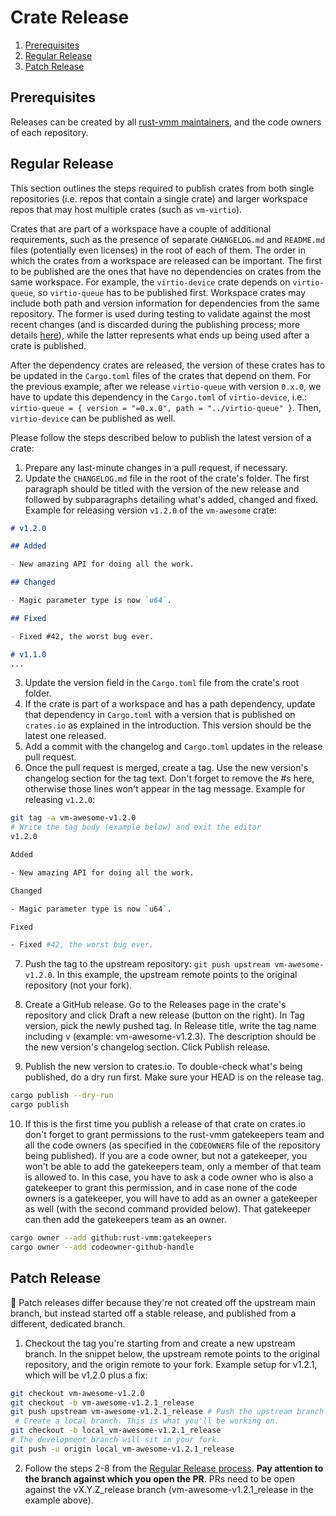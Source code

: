 # Crate Release

1. [Prerequisites](#prerequisites)
2. [Regular Release](#regular-release)
3. [Patch Release](#patch-release)

## Prerequisites

Releases can be created by all [rust-vmm maintainers](../MAINTAINERS.md),
and the code owners of each repository.

## Regular Release

This section outlines the steps required to publish crates from both single
repositories (i.e. repos that contain a single crate) and larger workspace
repos that may host multiple crates (such as `vm-virtio`).

Crates that are part of a workspace have a couple of additional requirements,
such as the presence of separate `CHANGELOG.md` and `README.md` files (potentially
even licenses) in the root of each of them. The order in which the crates
from a workspace are released can be important. The first to be published
are the ones that have no dependencies on crates from the same
workspace. For example, the `virtio-device` crate depends on `virtio-queue`,
so `virtio-queue` has to be published first. Workspace crates may include
both path and version information for dependencies from the same repository.
The  former is used during testing to validate against the most recent changes
(and is discarded during the publishing process; more details
[here](https://doc.rust-lang.org/cargo/reference/specifying-dependencies.html#multiple-locations)),
while the latter represents what ends up being used after a crate is published.

After the dependency crates are released, the version of these crates has to
be updated in the `Cargo.toml` files of the crates that depend on them.
For the previous example, after we release `virtio-queue` with
version `0.x.0`, we have to update this dependency in the `Cargo.toml` of
`virtio-device`, i.e.: `virtio-queue = { version = "=0.x.0", path = "../virtio-queue" }`.
Then, `virtio-device` can be published as well.

Please follow the steps described below to publish the latest version of a crate:

1. Prepare any last-minute changes in a pull request, if necessary.
2. Update the `CHANGELOG.md` file in the root of the crate's folder. The
   first paragraph should be titled with the version of the new release and
   followed by subparagraphs detailing what's added, changed and fixed.
   Example for releasing version `v1.2.0` of the `vm-awesome` crate:

```md
# v1.2.0

## Added

- New amazing API for doing all the work.

## Changed

- Magic parameter type is now `u64`.

## Fixed

- Fixed #42, the worst bug ever.

# v1.1.0
...
```

3. Update the version field in the `Cargo.toml` file from the crate's root folder.
4. If the crate is part of a workspace and has a path dependency, update that
   dependency in `Cargo.toml` with a version that is published on `crates.io`
   as explained in the introduction. This version should be the latest one released.
5. Add a commit with the changelog and `Cargo.toml` updates in the release pull
   request.
6. Once the pull request is merged, create a tag. Use the new version's
   changelog section for the tag text. Don't forget to remove the #s here,
   otherwise those lines won't appear in the tag message.
   Example for releasing `v1.2.0`:

```bash
git tag -a vm-awesome-v1.2.0
# Write the tag body (example below) and exit the editor
v1.2.0

Added

- New amazing API for doing all the work.

Changed

- Magic parameter type is now `u64`.

Fixed

- Fixed #42, the worst bug ever.
```

7. Push the tag to the upstream repository: `git push upstream vm-awesome-v1.2.0`.
   In this example, the upstream remote points to the original repository
   (not your fork).

8. Create a GitHub release. Go to the Releases page in the crate's repository
   and click Draft a new release (button on the right). In Tag version, pick
   the newly pushed tag. In Release title, write the tag name including v
   (example: vm-awesome-v1.2.3). The description should be the new version's 
   changelog section. Click Publish release.
9. Publish the new version to crates.io. To double-check what's being
   published, do a dry run first. Make sure your HEAD is on the release tag.

```bash
cargo publish --dry-run
cargo publish
```

10. If this is the first time you publish a release of that crate on crates.io
   don't forget to grant permissions to the rust-vmm gatekeepers team and all
   the code owners (as specified in the `CODEOWNERS` file of the repository being
   published). If you are a code owner, but not a gatekeeper, you won't be
   able to add the gatekeepers team, only a member of that team is allowed to.
   In this case, you have to ask a code owner who is also a gatekeeper to
   grant this permission, and in case none of the code owners is a gatekeeper,
   you will have to add as an owner a gatekeeper as well (with the second
   command provided below). That gatekeeper can then add the gatekeepers team
   as an owner.

```bash
cargo owner --add github:rust-vmm:gatekeepers
cargo owner --add codeowner-github-handle
```

## Patch Release

:memo: Patch releases differ because they're not created off the
upstream main branch, but instead started off a stable release, and published
from a different, dedicated branch.

1. Checkout the tag you're starting from and create a new upstream branch. In
   the snippet below, the upstream remote points to the original repository,
   and the origin remote to your fork.
   Example setup for v1.2.1, which will be v1.2.0 plus a fix:

```bash
git checkout vm-awesome-v1.2.0
git checkout -b vm-awesome-v1.2.1_release
git push upstream vm-awesome-v1.2.1_release # Push the upstream branch.
 # Create a local branch. This is what you'll be working on.
git checkout -b local_vm-awesome-v1.2.1_release
# The development branch will sit in your fork.
git push -u origin local_vm-awesome-v1.2.1_release
```

2. Follow the steps 2-8 from the [Regular Release process](#regular-release).
   **Pay attention to the branch against which you open the PR**. PRs need to be
   open against the vX.Y.Z_release branch (vm-awesome-v1.2.1_release in the example
   above).

